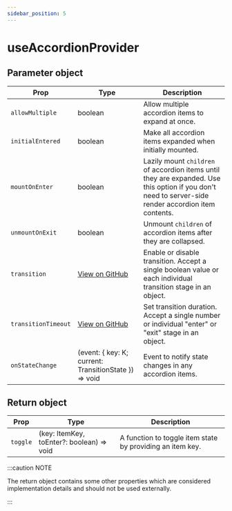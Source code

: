 ```yaml
---
sidebar_position: 5
---
```


# useAccordionProvider

## Parameter object

| Prop | Type | Description |
| --- | --- | --- |
| `allowMultiple` | boolean | Allow multiple accordion items to expand at once. |
| `initialEntered` | boolean | Make all accordion items expanded when initially mounted. |
| `mountOnEnter` | boolean | Lazily mount `children` of accordion items until they are expanded. Use this option if you don't need to server-side render accordion item contents. |
| `unmountOnExit` | boolean | Unmount `children` of accordion items after they are collapsed. |
| `transition` | [View on GitHub](https://github.com/szhsin/react-accordion/blob/7eddacda0928b23bde05ad2299d9b5e27efd4995/types/utils/constants.d.ts#L16) | Enable or disable transition. Accept a single boolean value or each individual transition stage in an object. |
| `transitionTimeout` | [View on GitHub](https://github.com/szhsin/react-accordion/blob/7eddacda0928b23bde05ad2299d9b5e27efd4995/types/utils/constants.d.ts#L32) | Set transition duration. Accept a single number or individual "enter" or "exit" stage in an object. |
| `onStateChange` | (event: { key: K; current: TransitionState }) => void | Event to notify state changes in any accordion items. |

## Return object

| Prop | Type | Description |
| --- | --- | --- |
| `toggle` | (key: ItemKey, toEnter?: boolean) => void | A function to toggle item state by providing an item key. |

:::caution NOTE

The return object contains some other properties which are considered implementation details and should not be used externally.

:::
